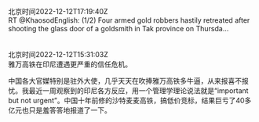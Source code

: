 北京时间2022-12-12T17:19:40Z<br>RT @KhaosodEnglish: (1/2) Four armed gold robbers hastily retreated after shooting the glass door of a goldsmith in Tak province on Thursda…<br><br><br>北京时间2022-12-12T15:31:03Z<br>雅万高铁在印尼遭遇更严重的信任危机。

中国各大官媒特别是驻外大使，几乎天天在吹捧雅万高铁多牛逼，从来报喜不报忧。我最近一周观察到的印尼各方反应，用一个管理学理论说法就是“important but not urgent”。中国十年前修的沙特麦麦高铁，搞低价竞标，结果巨亏了40多亿元也只是羞答答地报道了一下。<br><br><br>